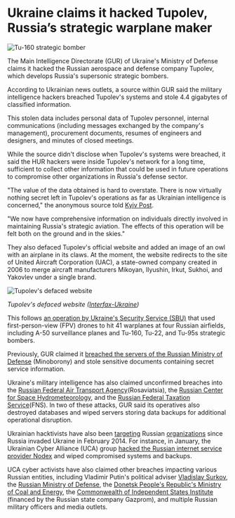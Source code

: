 # Ukraine claims it hacked Tupolev, Russia’s strategic warplane maker

![Tu-160 strategic bomber](https://www.bleepstatic.com/content/hl-images/2025/06/04/Tu-160_strategic_bomber_aircraft.jpg)

The Main Intelligence Directorate (GUR) of Ukraine's Ministry of Defense claims it hacked the Russian aerospace and defense company Tupolev, which develops Russia's supersonic strategic bombers.

According to Ukrainian news outlets, a source within GUR said the military intelligence hackers breached Tupolev's systems and stole 4.4 gigabytes of classified information.

This stolen data includes personal data of Tupolev personnel, internal communications (including messages exchanged by the company's management), procurement documents, resumes of engineers and designers, and minutes of closed meetings.

While the source didn't disclose when Tupolev's systems were breached, it said the HUR hackers were inside Tupolev's network for a long time, sufficient to collect other information that could be used in future operations to compromise other organizations in Russia's defense sector.

"The value of the data obtained is hard to overstate. There is now virtually nothing secret left in Tupolev's operations as far as Ukrainian intelligence is concerned," the anonymous source told [Kyiv Post](http://www.kyivpost.com/post/53946).

"We now have comprehensive information on individuals directly involved in maintaining Russia's strategic aviation. The effects of this operation will be felt both on the ground and in the skies."

They also defaced Tupolev's official website and added an image of an owl with an airplane in its claws. At the moment, the website redirects to the site of United Aircraft Corporation (UAC), a state-owned company created in 2006 to merge aircraft manufacturers Mikoyan, Ilyushin, Irkut, Sukhoi, and Yakovlev under a single brand.

![Tupolev's defaced website](https://www.bleepstatic.com/images/news/u/1109292/2025/Tupolev-defaced-website.jpeg)

_Tupolev's defaced website ([Interfax-Ukraine](https://en.interfax.com.ua/news/general/1077275.html))_

​This follows [an operation by Ukraine's Security Service (SBU)](https://kyivindependent.com/enemy-bombers-are-burning-en-masse-ukraines-sbu-drones-hit-more-than-40-russian-aircraft/) that used first-person-view (FPV) drones to hit 41 warplanes at four Russian airfields, including A-50 surveillance planes and Tu-160, Tu-22, and Tu-95s strategic bombers.

Previously, GUR claimed it [breached the servers of the Russian Ministry of Defense](https://www.bleepingcomputer.com/news/security/ukraine-claims-it-hacked-russian-ministry-of-defense-servers/) (Minoborony) and stole sensitive documents containing secret service information.

Ukraine's military intelligence has also claimed unconfirmed breaches into the [Russian Federal Air Transport Agency](https://www.bleepingcomputer.com/news/security/ukraine-says-it-hacked-russian-aviation-agency-leaks-data/)(Rosaviatsia), the [Russian Center for Space Hydrometeorology](https://www.bleepingcomputer.com/news/security/ukraine-hack-wiped-2-petabytes-of-data-from-russian-research-center/), and the [Russian Federal Taxation Service](https://www.bleepingcomputer.com/news/security/ukrainian-military-says-it-hacked-russias-federal-tax-agency/)(FNS). In two of these attacks, GUR said its operatives also destroyed databases and wiped servers storing data backups for additional operational disruption.

Ukrainian hacktivists have also been [targeting](https://www.bleepingcomputer.com/news/security/ukraine-hack-wiped-2-petabytes-of-data-from-russian-research-center/) Russian [organizations](https://www.bleepingcomputer.com/news/security/pro-ukraine-hackers-breach-russian-isp-in-revenge-for-kyivstar-attack/) since Russia invaded Ukraine in February 2014. For instance, in January, the Ukrainian Cyber Alliance (UCA) group [hacked the Russian internet service provider Nodex](https://www.bleepingcomputer.com/news/security/russian-isp-confirms-ukrainian-hackers-destroyed-its-network/) and wiped compromised systems and backups.

UCA cyber activists have also claimed other breaches impacting various Russian entities, including Vladimir Putin's political adviser [Vladislav Surkov](https://www.nbcnews.com/storyline/ukraine-crisis/payback-russia-gets-hacked-revealing-putin-aide-s-secrets-n673956), the [Russian Ministry of Defense](https://www.5.ua/nauka/ukrainski-khakery-zlamaly-server-departamentu-minoborony-rf-dokumenty-119985.html)​​​, the [Donetsk People's Republic's Ministry of Coal and Energy](https://informnapalm.org/ua/energetyka-okupovanyh-terytorij-donbasu/), the [Commonwealth of Independent States Institute](https://tsn.ua/politika/volonteri-rozkrili-shemu-finansuvannya-gazpromom-destabilizaciyi-v-ukrayini-za-2-mln-na-rik-916438.html) (financed by the Russian state company Gazprom), and multiple Russian military officers and media outlets.